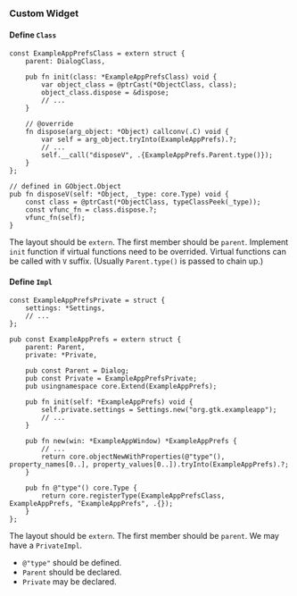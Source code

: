 ### Custom Widget

#### Define `Class`

```zig
const ExampleAppPrefsClass = extern struct {
    parent: DialogClass,

    pub fn init(class: *ExampleAppPrefsClass) void {
        var object_class = @ptrCast(*ObjectClass, class);
        object_class.dispose = &dispose;
        // ...
    }

    // @override
    fn dispose(arg_object: *Object) callconv(.C) void {
        var self = arg_object.tryInto(ExampleAppPrefs).?;
        // ...
        self.__call("disposeV", .{ExampleAppPrefs.Parent.type()});
    }
};

// defined in GObject.Object
pub fn disposeV(self: *Object, _type: core.Type) void {
    const class = @ptrCast(*ObjectClass, typeClassPeek(_type));
    const vfunc_fn = class.dispose.?;
    vfunc_fn(self);
}
```

The layout should be `extern`. The first member should be `parent`.
Implement `init` function if virtual functions need to be overrided. Virtual functions can be called with `V` suffix. (Usually `Parent.type()` is passed to chain up.)

#### Define `Impl`

```zig
const ExampleAppPrefsPrivate = struct {
    settings: *Settings,
    // ...
};

pub const ExampleAppPrefs = extern struct {
    parent: Parent,
    private: *Private,

    pub const Parent = Dialog;
    pub const Private = ExampleAppPrefsPrivate;
    pub usingnamespace core.Extend(ExampleAppPrefs);

    pub fn init(self: *ExampleAppPrefs) void {
        self.private.settings = Settings.new("org.gtk.exampleapp");
        // ...
    }

    pub fn new(win: *ExampleAppWindow) *ExampleAppPrefs {
        // ...
        return core.objectNewWithProperties(@"type"(), property_names[0..], property_values[0..]).tryInto(ExampleAppPrefs).?;
    }

    pub fn @"type"() core.Type {
        return core.registerType(ExampleAppPrefsClass, ExampleAppPrefs, "ExampleAppPrefs", .{});
    }
};
```

The layout should be `extern`. The first member should be `parent`. We may have a `PrivateImpl`.

- `@"type"` should be defined.
- `Parent` should be declared.
- `Private` may be declared.

